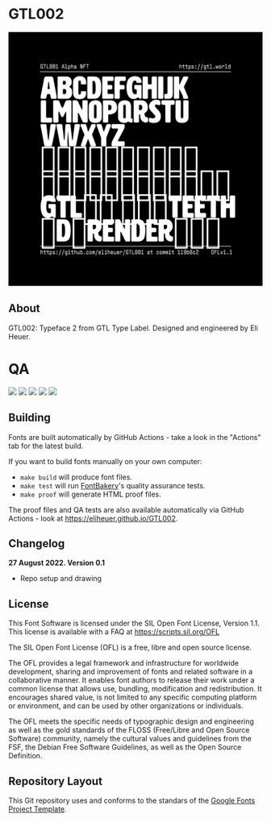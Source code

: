 # GTL002

![Sample Image](documentation/Alpha-NFT.png)

## About

GTL002: Typeface 2 from GTL Type Label. Designed and engineered by Eli Heuer.

# QA

[![][Fontbakery]](https://eliheuer.github.io/GTL002/fontbakery/fontbakery-report.html)
[![][Universal]](https://eliheuer.github.io/GTL002/fontbakery/fontbakery-report.html)
[![][GF Profile]](https://eliheuer.github.io/GTL002/fontbakery/fontbakery-report.html)
[![][Outline Correctness]](https://eliheuer.github.io/GTL002/fontbakery/fontbakery-report.html)
[![][Shaping]](https://eliheuer.github.io/GTL002/fontbakery/fontbakery-report.html)

[Fontbakery]: https://img.shields.io/endpoint?url=https%3A%2F%2Fraw.githubusercontent.com%2Feliheuer%2FGTL002%2Fgh-pages%2Fbadges%2Foverall.json
[GF Profile]: https://img.shields.io/endpoint?url=https%3A%2F%2Fraw.githubusercontent.com%2Feliheuer%2FGTL002%2Fgh-pages%2Fbadges%2FGoogleFonts.json
[Outline Correctness]: https://img.shields.io/endpoint?url=https%3A%2F%2Fraw.githubusercontent.com%2Feliheuer%2FGTL002%2Fgh-pages%2Fbadges%2FOutlineCorrectnessChecks.json
[Shaping]: https://img.shields.io/endpoint?url=https%3A%2F%2Fraw.githubusercontent.com%2Feliheuer%2FGTL002%2Fgh-pages%2Fbadges%2FShapingChecks.json
[Universal]: https://img.shields.io/endpoint?url=https%3A%2F%2Fraw.githubusercontent.com%2Feliheuer%2FGTL002%2Fgh-pages%2Fbadges%2FUniversal.json

## Building

Fonts are built automatically by GitHub Actions - take a look in the "Actions" tab for the latest build.

If you want to build fonts manually on your own computer:

* `make build` will produce font files.
* `make test` will run [FontBakery](https://github.com/googlefonts/fontbakery)'s quality assurance tests.
* `make proof` will generate HTML proof files.

The proof files and QA tests are also available automatically via GitHub Actions - look at https://eliheuer.github.io/GTL002.

## Changelog

**27 August 2022. Version 0.1**
- Repo setup and drawing

## License

This Font Software is licensed under the SIL Open Font License, Version 1.1.
This license is available with a FAQ at
https://scripts.sil.org/OFL

The SIL Open Font License (OFL) is a free, libre and open source license.

The OFL provides a legal framework and infrastructure for worldwide development, sharing and improvement of fonts and related software in a collaborative manner. It enables font authors to release their work under a common license that allows use, bundling, modification and redistribution. It encourages shared value, is not limited to any specific computing platform or environment, and can be used by other organizations or individuals.

The OFL meets the specific needs of typographic design and engineering as well as the gold standards of the FLOSS (Free/Libre and Open Source Software) community, namely the cultural values and guidelines from the FSF, the Debian Free Software Guidelines, as well as the Open Source Definition.

## Repository Layout

This Git repository uses and conforms to the standars of the [Google Fonts Project Template](https://github.com/googlefonts/googlefonts-project-template).

